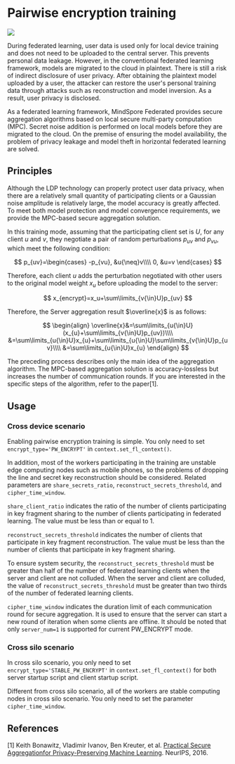 ﻿# Pairwise encryption training

<a href="https://gitee.com/mindspore/docs/blob/master/docs/federated/docs/source_en/pairwise_encryption_training.md" target="_blank"><img src="https://mindspore-website.obs.cn-north-4.myhuaweicloud.com/website-images/master/resource/_static/logo_source_en.png"></a>

During federated learning, user data is used only for local device training and does not need to be uploaded to the central server. This prevents personal data leakage.
However, in the conventional federated learning framework, models are migrated to the cloud in plaintext. There is still a risk of indirect disclosure of user privacy.
After obtaining the plaintext model uploaded by a user, the attacker can restore the user's personal training data through attacks such as reconstruction and model inversion. As a result, user privacy is disclosed.

As a federated learning framework, MindSpore Federated provides secure aggregation algorithms based on local secure multi-party computation (MPC).
Secret noise addition is performed on local models before they are migrated to the cloud. On the premise of ensuring the model availability, the problem of privacy leakage and model theft in horizontal federated learning are solved.

## Principles

Although the LDP technology can properly protect user data privacy, when there are a relatively small quantity of participating clients or a Gaussian noise amplitude is relatively large, the model accuracy is greatly affected.
To meet both model protection and model convergence requirements, we provide the MPC-based secure aggregation solution.

In this training mode, assuming that the participating client set is $U$, for any client $u$ and $v$, they negotiate a pair of random perturbations $p_{uv}$ and $p_{vu}$, which meet the following condition:

$$
p_{uv}=\begin{cases} -p_{vu}, &u{\neq}v\\\\ 0, &u=v \end{cases}
$$

Therefore, each client $u$ adds the perturbation negotiated with other users to the original model weight $x_u$ before uploading the model to the server:

$$
x_{encrypt}=x_u+\sum\limits_{v{\in}U}p_{uv}
$$

Therefore, the Server aggregation result $\overline{x}$ is as follows:

$$
\begin{align}
\overline{x}&=\sum\limits_{u{\in}U}(x_{u}+\sum\limits_{v{\in}U}p_{uv})\\\\
&=\sum\limits_{u{\in}U}x_{u}+\sum\limits_{u{\in}U}\sum\limits_{v{\in}U}p_{uv}\\\\
&=\sum\limits_{u{\in}U}x_{u}
\end{align}
$$

The preceding process describes only the main idea of the aggregation algorithm. The MPC-based aggregation solution is accuracy-lossless but increases the number of communication rounds.
If you are interested in the specific steps of the algorithm, refer to the paper[1].

## Usage

### Cross device scenario

Enabling pairwise encryption training is simple. You only need to set `encrypt_type='PW_ENCRYPT'` in `context.set_fl_context()`.

In addition, most of the workers participating in the training are unstable edge computing nodes such as mobile phones, so the problems of dropping the line and secret key reconstruction should be considered. Related parameters are `share_secrets_ratio`, `reconstruct_secrets_threshold`, and `cipher_time_window`.

`share_client_ratio` indicates the ratio of the number of clients participating in key fragment sharing to the number of clients participating in federated learning. The value must be less than or equal to 1.

`reconstruct_secrets_threshold` indicates the number of clients that participate in key fragment reconstruction. The value must be less than the number of clients that participate in key fragment sharing.

To ensure system security, the `reconstruct_secrets_threshold` must be greater than half of the number of federated learning clients when the server and client are not colluded.
When the server and client are colluded, the value of `reconstruct_secrets_threshold` must be greater than two thirds of the number of federated learning clients.

`cipher_time_window` indicates the duration limit of each communication round for secure aggregation. It is used to ensure that the server can start a new round of iteration when some clients are offline.
It should be noted that only `server_num=1` is supported for current PW_ENCRYPT mode.

### Cross silo scenario

In cross silo scenario, you only need to set `encrypt_type='STABLE_PW_ENCRYPT'` in `context.set_fl_context()` for both server startup script and client startup script.

Different from cross silo scenario, all of the workers are stable computing nodes in cross silo scenario. You only need to set the parameter `cipher_time_window`.

## References

[1] Keith Bonawitz, Vladimir Ivanov, Ben Kreuter, et al. [Practical Secure Aggregationfor Privacy-Preserving Machine Learning](https://dl.acm.org/doi/pdf/10.1145/3133956.3133982). NeurIPS, 2016.
